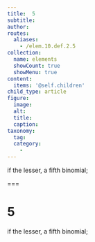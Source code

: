```yaml
---
title:  5
subtitle: 
author:
routes:
  aliases:
    - /elem.10.def.2.5
collection:
  name: elements
  showCount: true
  showMenu: true
content:
  items: '@self.children'
child_type: article
figure:
  image:
  alt:
  title:
  caption:
taxonomy:
  tag:
  category:
    - 
---
```


<p>if the lesser, a <hi rend="bold">fifth binomial</hi>;</p>

===

<h1>5</h1>
<p>if the lesser, a <span class="bold">fifth binomial</span>;</p>
